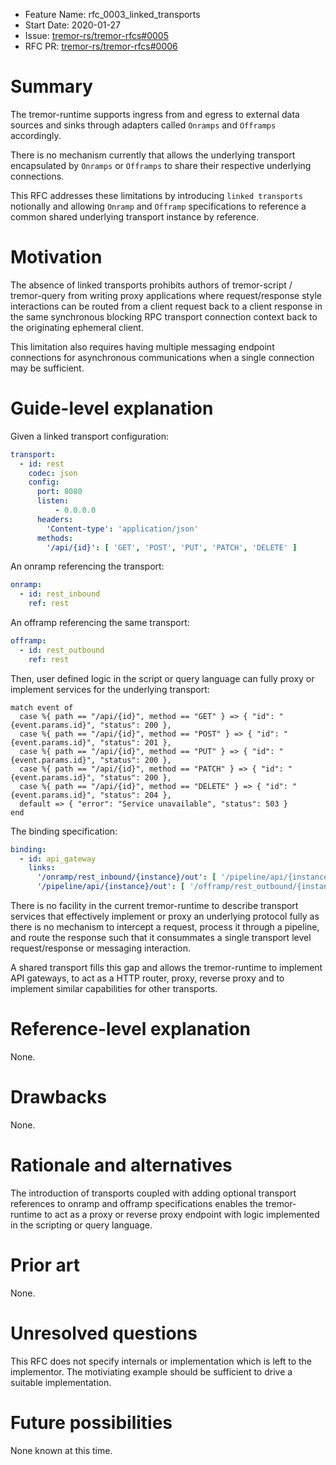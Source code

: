 - Feature Name: rfc_0003_linked_transports
- Start Date: 2020-01-27
- Issue: [tremor-rs/tremor-rfcs#0005](https://github.com/tremor-rs/tremor-rfcs/issues/5)
- RFC PR: [tremor-rs/tremor-rfcs#0006](https://github.com/tremor-rs/tremor-rfcs/pull/6)

# Summary
[summary]: #summary

The tremor-runtime supports ingress from and egress to external data sources and
sinks through adapters called `Onramps` and `Offramps` accordingly.

There is no mechanism currently that allows the underlying transport encapsulated
by `Onramps` or `Offramps` to share their respective underlying connections.

This RFC addresses these limitations by introducing `linked transports` notionally
and allowing `Onramp` and `Offramp` specifications to reference a common shared
underlying transport instance by reference.

# Motivation
[motivation]: #motivation

The absence of linked transports prohibits authors of tremor-script / tremor-query
from writing proxy applications where request/response style interactions can be
routed from a client request back to a client response in the same synchronous blocking
RPC transport connection context back to the originating ephemeral client.

This limitation also requires having multiple messaging endpoint connections
for asynchronous communications when a single connection may be sufficient.

# Guide-level explanation
[guide-level-explanation]: #guide-level-explanation

Given a linked transport configuration:

```yaml
transport:
  - id: rest
    codec: json
    config:
      port: 8080
      listen:
          - 0.0.0.0
      headers:
        'Content-type': 'application/json'
      methods:
        '/api/{id}': [ 'GET', 'POST', 'PUT', 'PATCH', 'DELETE' ]
```

An onramp referencing the transport:

```yaml
onramp:
  - id: rest_inbound
    ref: rest
```

An offramp referencing the same transport:

```yaml
offramp:
  - id: rest_outbound
    ref: rest
```

Then, user defined logic in the script or query language can fully proxy or
implement services for the underlying transport:

```tremor
match event of
  case %{ path == "/api/{id}", method == "GET" } => { "id": "{event.params.id}", "status": 200 },
  case %{ path == "/api/{id}", method == "POST" } => { "id": "{event.params.id}", "status": 201 },
  case %{ path == "/api/{id}", method == "PUT" } => { "id": "{event.params.id}", "status": 200 },
  case %{ path == "/api/{id}", method == "PATCH" } => { "id": "{event.params.id}", "status": 200 },
  case %{ path == "/api/{id}", method == "DELETE" } => { "id": "{event.params.id}", "status": 204 },
  default => { "error": "Service unavailable", "status": 503 }
end
```

The binding specification:

```yaml
binding:
  - id: api_gateway
    links:
      '/onramp/rest_inbound/{instance}/out': [ '/pipeline/api/{instance}/in' ]
      '/pipeline/api/{instance}/out': [ '/offramp/rest_outbound/{instance}/in'  ]
```

There is no facility in the current tremor-runtime to describe transport services that
effectively implement or proxy an underlying protocol fully as there is no mechanism
to intercept a request, process it through a pipeline, and route the response such that
it consummates a single transport level request/response or messaging interaction.

A shared transport fills this gap and allows the tremor-runtime to implement API gateways,
to act as a HTTP router, proxy, reverse proxy and to implement similar capabilities for
other transports.


# Reference-level explanation
[reference-level-explanation]: #reference-level-explanation

None.

# Drawbacks
[drawbacks]: #drawbacks

None.

# Rationale and alternatives
[rationale-and-alternatives]: #rationale-and-alternatives

The introduction of transports coupled with adding optional transport references
to onramp and offramp specifications enables the tremor-runtime to act as a
proxy or reverse proxy endpoint with logic implemented in the scripting or
query language.

# Prior art
[prior-art]: #prior-art

None.

# Unresolved questions
[unresolved-questions]: #unresolved-questions

This RFC does not specify internals or implementation which is left to the
implementor. The motiviating example should be sufficient to drive a suitable
implementation.

# Future possibilities
[future-possibilities]: #future-possibilities

None known at this time.
